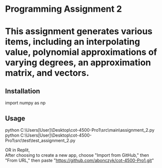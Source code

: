# Programming Assignment 2

# This assignment generates various items, including an interpolating value, polynomial approximations of varying degrees, an approximation matrix, and vectors.

## Installation

import numpy as np

## Usage

python C:\Users\[User]\Desktop\cot-4500-Pro1\src\main\assignment_2.py  
python C:\Users\[User]\Desktop\cot-4500-Pro1\src\test\test_assignment_2.py

OR in Replit,  
After choosing to create a new app, choose "Import from GitHub," then "From URL," then paste "https://github.com/abonczyk/cot-4500-Pro1.git"